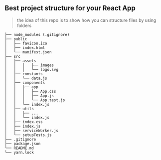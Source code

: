 Best project structure for your React App
-----------------------------------------
> the idea of this repo is to show how you can structure files by using folders
```
├── node_modules (.gitignore)
├── public
│   ├── favicon.ico
│   ├── index.html
│   └── manifest.json
├── src
│   ├── assets
│   │   │   ├── images
│   │   │   └── logo.svg
│   ├── constants
│   │   └── data.js
│   ├── components
│   │   ├── app
│   │   │   ├── App.css
│   │   │   ├── App.js
│   │   │   └── App.test.js
│   │   └── index.js
│   ├── utils
│   │   ├── ...
│   │   └── index.js
│   ├── index.css
│   ├── index.js
│   ├── serviceWorker.js
│   └── setupTests.js
├── .gitignore
├── package.json
└── README.md
└── yarn.lock
```
